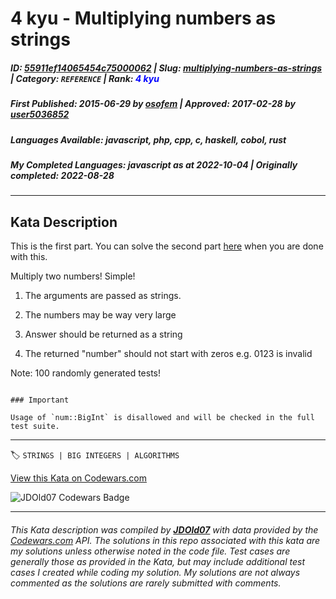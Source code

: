 # 4 kyu - Multiplying numbers as strings

##### **ID**: [55911ef14065454c75000062](https://www.codewars.com/kata/55911ef14065454c75000062) | **Slug**: [multiplying-numbers-as-strings](https://www.codewars.com/kata/55911ef14065454c75000062) | **Category**: `REFERENCE` | **Rank**: <span style="color:blue">4 kyu</span>

##### **First Published**: 2015-06-29 ***by*** [osofem](https://www.codewars.com/users/osofem) | **Approved**: 2017-02-28 ***by*** [user5036852](https://www.codewars.com/users/user5036852)

##### **Languages Available**: javascript, php, cpp, c, haskell, cobol, rust

##### **My Completed Languages**: javascript ***as at*** 2022-10-04 | **Originally completed**: 2022-08-28

---

## Kata Description


This is the first part. You can solve the second part <a href="https://www.codewars.com/kata/multiplying-numbers-as-strings-part-ii/javascript">here</a> when you are done with this.

Multiply two numbers! Simple!



1. The arguments are passed as strings.

2. The numbers may be way very large

3. Answer should be returned as a string

4. The returned "number" should not start with zeros e.g. 0123 is invalid



Note: 100 randomly generated tests!



```if:rust

### Important

Usage of `num::BigInt` is disallowed and will be checked in the full test suite.

```

---


🏷 `STRINGS | BIG INTEGERS | ALGORITHMS`


[View this Kata on Codewars.com](https://www.codewars.com/kata/55911ef14065454c75000062)

![](https://www.codewars.com/users/jdold07/badges/large "JDOld07 Codewars Badge")

---

###### *This Kata description was compiled by [**JDOld07**](https://tpstech.dev) with data provided by the [Codewars.com](https://www.codewars.com) API.  The solutions in this repo associated with this kata are my solutions unless otherwise noted in the code file.  Test cases are generally those as provided in the Kata, but may include additional test cases I created while coding my solution.  My solutions are not always commented as the solutions are rarely submitted with comments.*
